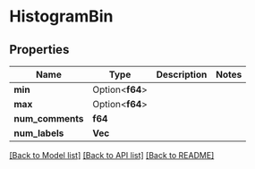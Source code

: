 # HistogramBin

## Properties

Name | Type | Description | Notes
------------ | ------------- | ------------- | -------------
**min** | Option<**f64**> |  | 
**max** | Option<**f64**> |  | 
**num_comments** | **f64** |  | 
**num_labels** | **Vec<f64>** |  | 

[[Back to Model list]](../README.md#documentation-for-models) [[Back to API list]](../README.md#documentation-for-api-endpoints) [[Back to README]](../README.md)


